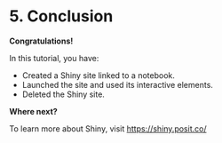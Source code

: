 # 5. Conclusion

__Congratulations!__

In this tutorial, you have:

* Created a Shiny site linked to a notebook.
* Launched the site and used its interactive elements.
* Deleted the Shiny site.

__Where next?__

To learn more about Shiny, visit <https://shiny.posit.co/>
